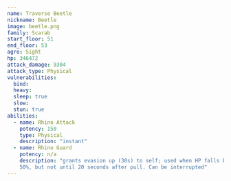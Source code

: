 ```yaml
---
name: Traverse Beetle
nickname: Beetle
image: beetle.png
family: Scarab
start_floor: 51
end_floor: 53
agro: Sight
hp: 346472
attack_damage: 9304
attack_type: Physical
vulnerabilities:
  bind: 
  heavy: 
  sleep: true
  slow: 
  stun: true
abilities:
  - name: Rhino Attack
    potency: 150
    type: Physical
    description: "instant"
  - name: Rhino Guard
    potency: n/a
    description: "grants evasion up (30s) to self; used when HP falls below
    50%, but not until 20 seconds after pull. Can be interrupted"
---
```

